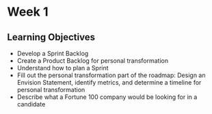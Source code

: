 # Week 1

## Learning Objectives
* Develop a Sprint Backlog
* Create a Product Backlog for personal transformation
* Understand how to plan a Sprint
* Fill out the personal transformation part of the roadmap: Design an Envision Statement, identify metrics, and determine a timeline for personal transformation
* Describe what a Fortune 100 company would be looking for in a candidate



